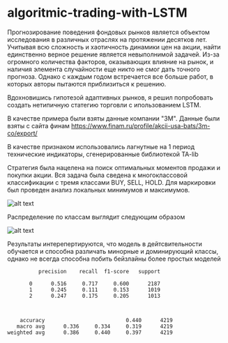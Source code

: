 # algoritmic-trading-with-LSTM
Прогнозирование поведения фондовых рынков является объектом исследования в различных отраслях на протяжении десятков лет. Учитывая всю сложность и хаотичность динамики цен на акции, найти единственно верное решение является невыполнимой задачей. Из-за огромного количества факторов, оказывающих влияние на рынок, и наличия элемента случайности еще никто не смог дать точного прогноза. Однако с каждым годом встречается все больше работ, в которых авторы пытаются приблизиться к решению.

Вдохновишись гипотезой адаптивных рынков, я решил попробовать создать нетипичную статегию торговли с ипользованием LSTM.

В качестве примера были взяты данные компании "3M". Данные были взяты с сайта финам https://www.finam.ru/profile/akcii-usa-bats/3m-co/export/

В качестве признаком использовались лагнутные на 1 период технические индикаторы, сгенерированные библиотекой TA-lib

Стратегия была нацелена на поиск оптимальных моментов продажи и покупки акции. Вся задача была сведена к многоклассовой классификации с тремя классами BUY, SELL, HOLD. Для маркировки был проведен анализ локальных минимумов и максимумов.

![alt text](https://sun1-83.userapi.com/ZNwHaD_I1cWQoCYe1QX9UKkRmqf1XLRPY5h9oA/u3JKMQd7YmM.jpg)

Распределение по классам выглядит следующим образом

![alt text](https://sun1-97.userapi.com/yOb6NMGB_yT2eVPrUhSdTBaaUnEPH4xbC07HKA/gN85QM_e3Wc.jpg)

Результаты интерепертируются, что модель в дейтсвительности обучается и способна различать минорные и доминирующий классы, однако не всегда способна побить бейзлайны более простых моделей

              precision    recall  f1-score   support

           0      0.516     0.717     0.600      2187
           1      0.245     0.111     0.153      1019
           2      0.247     0.175     0.205      1013



        accuracy                          0.440      4219
       macro avg      0.336     0.334     0.319      4219
    weighted avg      0.386     0.440     0.397      4219
